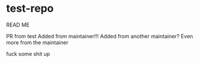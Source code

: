 # test-repo

READ ME

PR from test
Added from maintainer!!!
Added from another maintainer?
Even more from the maintainer

fuck some shit up

